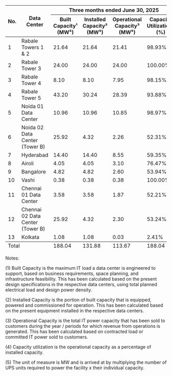 <table><thead><tr><th rowspan="2">No.</th><th rowspan="2">Data Center</th><th colspan="4">Three months ended June 30, 2025</th><th colspan="4">Fiscal 2025</th><th colspan="4">Fiscal 2024</th><th colspan="4">Fiscal 2023</th></tr><tr><th>Built Capacity¹ (MW⁵)</th><th>Installed Capacity² (MW⁵)</th><th>Operational Capacity³ (MW⁵)</th><th>Capacity Utilization⁴ (%)</th><th>Built Capacity¹ (MW⁵)</th><th>Installed Capacity² (MW⁵)</th><th>Operational Capacity³ (MW⁵)</th><th>Capacity Utilization⁴ (%)</th><th>Built Capacity¹ (MW⁵)</th><th>Installed Capacity² (MW⁵)</th><th>Operational Capacity³ (MW⁵)</th><th>Capacity Utilization⁴ (%)</th><th>Built Capacity¹ (MW⁵)</th><th>Installed Capacity² (MW⁵)</th><th>Operational Capacity³ (MW⁵)</th><th>Capacity Utilization⁴ (%)</th></tr></thead><tbody><tr><td>1</td><td>Rabale Towers 1 &amp; 2</td><td>21.64</td><td>21.64</td><td>21.41</td><td>98.93%</td><td>21.64</td><td>21.64</td><td>21.41</td><td>98.93%</td><td>21.64</td><td>21.64</td><td>21.08</td><td>97.42%</td><td>21.64</td><td>21.64</td><td>21.08</td><td>97.42%</td></tr><tr><td>2</td><td>Rabale Tower 3</td><td>24.00</td><td>24.00</td><td>24.00</td><td>100.00%</td><td>24.00</td><td>24.00</td><td>24.00</td><td>100.00%</td><td>24.00</td><td>24.00</td><td>24.00</td><td>100.00%</td><td>24.00</td><td>24.00</td><td>24.00</td><td>100.00%</td></tr><tr><td>3</td><td>Rabale Tower 4</td><td>8.10</td><td>8.10</td><td>7.95</td><td>98.15%</td><td>8.10</td><td>8.10</td><td>7.95</td><td>98.15%</td><td>8.10</td><td>8.10</td><td>7.95</td><td>98.15%</td><td>8.10</td><td>8.10</td><td>7.55</td><td>93.21%</td></tr><tr><td>4</td><td>Rabale Tower 5</td><td>43.20</td><td>30.24</td><td>28.39</td><td>93.88%</td><td>43.20</td><td>30.24</td><td>28.39</td><td>93.88%</td><td>43.20</td><td>6.48</td><td>6.48</td><td>100.00%</td><td>-</td><td>-</td><td>-</td><td>-</td></tr><tr><td>5</td><td>Noida 01 Data Center</td><td>10.96</td><td>10.96</td><td>10.85</td><td>98.97%</td><td>10.96</td><td>10.96</td><td>10.85</td><td>98.97%</td><td>10.96</td><td>10.96</td><td>10.80</td><td>98.54%</td><td>10.96</td><td>10.96</td><td>10.80</td><td>98.54%</td></tr><tr><td>6</td><td>Noida 02 Data Center (Tower B)</td><td>25.92</td><td>4.32</td><td>2.26</td><td>52.31%</td><td>25.92</td><td>4.32</td><td>2.26</td><td>52.31%</td><td>-</td><td>-</td><td>-</td><td>-</td><td>-</td><td>-</td><td>-</td><td>-</td></tr><tr><td>7</td><td>Hyderabad</td><td>14.40</td><td>14.40</td><td>8.55</td><td>59.35%</td><td>14.40</td><td>14.40</td><td>8.55</td><td>59.35%</td><td>14.40</td><td>14.40</td><td>8.20</td><td>56.97%</td><td>14.40</td><td>14.40</td><td>7.99</td><td>55.45%</td></tr><tr><td>8</td><td>Airoli</td><td>4.05</td><td>4.05</td><td>3.10</td><td>76.47%</td><td>4.05</td><td>4.05</td><td>3.10</td><td>76.47%</td><td>4.05</td><td>4.05</td><td>2.97</td><td>73.43%</td><td>4.05</td><td>4.05</td><td>2.59</td><td>63.93%</td></tr><tr><td>9</td><td>Bangalore</td><td>4.82</td><td>4.82</td><td>2.60</td><td>53.94%</td><td>4.82</td><td>4.82</td><td>2.60</td><td>53.94%</td><td>4.82</td><td>4.82</td><td>2.32</td><td>48.13%</td><td>4.82</td><td>4.82</td><td>2.22</td><td>46.08%</td></tr><tr><td>10</td><td>Vashi</td><td>0.38</td><td>0.38</td><td>0.38</td><td>100.00%</td><td>0.38</td><td>0.38</td><td>0.38</td><td>100.00%</td><td>0.38</td><td>0.38</td><td>0.38</td><td>100.00%</td><td>0.38</td><td>0.38</td><td>0.26</td><td>69.86%</td></tr><tr><td>11</td><td>Chennai 01 Data Center</td><td>3.58</td><td>3.58</td><td>1.87</td><td>52.21%</td><td>3.58</td><td>3.58</td><td>1.87</td><td>52.21%</td><td>3.58</td><td>3.58</td><td>1.29</td><td>36.11%</td><td>3.21</td><td>1.58</td><td>0.59</td><td>37.34%</td></tr><tr><td>12</td><td>Chennai 02 Data Center (Tower B)</td><td>25.92</td><td>4.32</td><td>2.30</td><td>53.24%</td><td>25.92</td><td>-</td><td>-</td><td>-</td><td>-</td><td>-</td><td>-</td><td>-</td><td>-</td><td>-</td><td>-</td><td>-</td></tr><tr><td>13</td><td>Kolkata</td><td>1.08</td><td>1.08</td><td>0.03</td><td>2.41%</td><td>1.08</td><td>1.08</td><td>0.03</td><td>2.41%</td><td>1.08</td><td>1.08</td><td>0.01</td><td>1.16%</td><td>1.08</td><td>1.08</td><td>0.01</td><td>1.16%</td></tr></tbody><tfoot><tr><td colspan="2">Total</td><td>188.04</td><td>131.88</td><td>113.67</td><td>188.04</td><td>127.56</td><td>111.37</td><td>136.20</td><td>99.48</td><td>85.49</td><td>92.63</td><td>91.00</td><td>77.09</td><td>92.63</td><td>91.00</td><td>77.09</td><td>92.63</td></tr></tfoot></table>

Notes:

(1) Built Capacity is the maximum IT load a data center is engineered to support, based on business requirements, space planning, and infrastructure feasibility. This has been calculated based on the present design specifications in the respective data centers, using total planned electrical load and design power density.

(2) Installed Capacity is the portion of built capacity that is equipped, powered and commissioned for operation. This has been calculated based on the present equipment installed in the respective data centers.

(3) Operational Capacity is the total IT power capacity that has been sold to customers during the year / periods for which revenue from operations is generated. This has been calculated based on contracted load or committed IT power sold to customers.

(4) Capacity utilization is the operational capacity as a percentage of installed capacity.

(5) The unit of measure is MW and is arrived at by multiplying the number of UPS units required to power the facility x their individual capacity.
